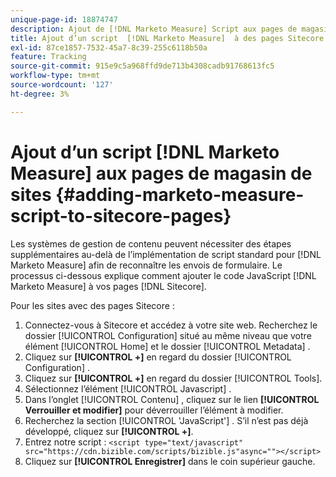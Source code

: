 ```yaml
---
unique-page-id: 18874747
description: Ajout de [!DNL Marketo Measure] Script aux pages de magasin de sites - [!DNL Marketo Measure]
title: Ajout d’un script  [!DNL Marketo Measure]  à des pages Sitecore
exl-id: 87ce1857-7532-45a7-8c39-255c6118b50a
feature: Tracking
source-git-commit: 915e9c5a968ffd9de713b4308cadb91768613fc5
workflow-type: tm+mt
source-wordcount: '127'
ht-degree: 3%

---
```


# Ajout d’un script [!DNL Marketo Measure] aux pages de magasin de sites {#adding-marketo-measure-script-to-sitecore-pages}

Les systèmes de gestion de contenu peuvent nécessiter des étapes supplémentaires au-delà de l’implémentation de script standard pour [!DNL Marketo Measure] afin de reconnaître les envois de formulaire. Le processus ci-dessous explique comment ajouter le code JavaScript [!DNL Marketo Measure] à vos pages [!DNL Sitecore].

Pour les sites avec des pages Sitecore :

1. Connectez-vous à Sitecore et accédez à votre site web. Recherchez le dossier [!UICONTROL Configuration] situé au même niveau que votre élément [!UICONTROL Home] et le dossier [!UICONTROL Metadata] .
1. Cliquez sur **[!UICONTROL +]** en regard du dossier [!UICONTROL Configuration] .
1. Cliquez sur **[!UICONTROL +]** en regard du dossier [!UICONTROL Tools].
1. Sélectionnez l’élément [!UICONTROL Javascript] .
1. Dans l’onglet [!UICONTROL Contenu] , cliquez sur le lien **[!UICONTROL Verrouiller et modifier]** pour déverrouiller l’élément à modifier.
1. Recherchez la section [!UICONTROL &#39;JavaScript&#39;] . S’il n’est pas déjà développé, cliquez sur **[!UICONTROL +]**.
1. Entrez notre script : `<script type="text/javascript" src="https://cdn.bizible.com/scripts/bizible.js"async=""></script>`
1. Cliquez sur **[!UICONTROL Enregistrer]** dans le coin supérieur gauche.
